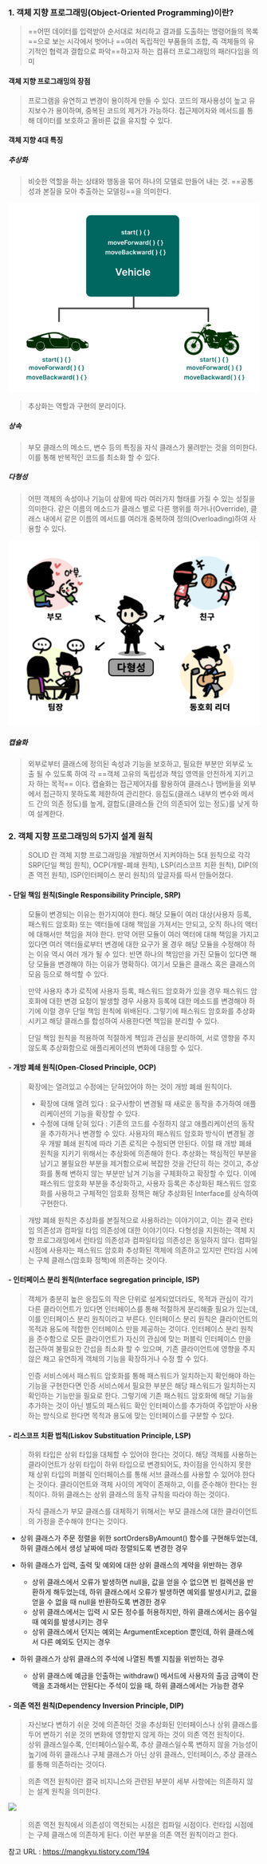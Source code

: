 ### 1. 객체 지향 프로그래밍(Object-Oriented Programming)이란?

> ==어떤 데이터를 입력받아 순서대로 처리하고 결과를 도출하는 명령어들의 목록==으로 보는 시각에서 벗어나 ==여러 독립적인 부품들의 조합, 즉 객체들의 유기적인 협력과 결합으로 파악==하고자 하는 컴퓨터 프로그래밍의 패러다임을 의미

#### 객체 지향 프로그래밍의 장점
> 프로그램을 유연하고 변경이 용이하게 만들 수 있다.
> 코드의 재사용성이 높고 유지보수가 용이하며, 중복된 코드의 제거가 가능하다.
> 접근제어자와 메서드를 통해 데이터를 보호하고 올바른 값을 유지할 수 있다.

#### 객체 지향 4대 특징

##### 추상화
> 비슷한 역할을 하는 상태와 행동을 묶어 하나의 모델로 만들어 내는 것.
> ==공통성과 본질을 모아 추출하는 모델링==을 의미한다.

![](https://github.com/idkim97/idkim97.github.io/blob/master/img/%EA%B0%9D%EC%B2%B41.png?raw=true)

> 추상화는 역할과 구현의 분리이다.

##### 상속
> 부모 클래스의 메소드, 변수 등의 특징을 자식 클래스가 물려받는 것을 의미한다.
> 이를 통해 반복적인 코드를 최소화 할 수 있다.

##### 다형성
> 어떤 객체의 속성이나 기능이 상황에 따라 여러가지 형태를 가질 수 있는 성질을 의미한다.
> 같은 이름의 메소드가 클래스 별로 다른 행위를 하거나(Override), 클래스 내에서 같은 이름의 메서드를 여러개 중복하여 정의(Overloading)하여 사용할 수 있다.

![](https://github.com/idkim97/idkim97.github.io/blob/master/img/%EA%B0%9D%EC%B2%B42.png?raw=true)

##### 캡슐화
> 외부로부터 클래스에 정의된 속성과 기능을 보호하고, 필요한 부분만 외부로 노출 될 수 있도록 하여 각 ==객체 고유의 독립성과 책임 영역을 안전하게 지키고자 하는 목적== 이다.
> 캡슐화는 접근제어자를 활용하여 클래스나 맴버들을 외부에서 접근하지 못하도록 제한하여 관리한다. 
> 응집도(클래스 내부의 변수와 메서드 간의 의존 정도)를 높게, 결합도(클래스들 간의 의존되어 있는 정도)를 낮게 하여 설계한다.

### 2. 객체 지향 프로그래밍의 5가지 설계 원칙

> SOLID 란 객체 지향 프로그래밍을 개발하면서 지켜야하는 5대 원칙으로 각각 SRP(단일 책임 원칙), OCP(개발-폐쇄 원칙), LSP(리스코프 치환 원칙), DIP(의존 역전 원칙), ISP(인터페이스 분리 원칙)의 앞글자를 따서 만들어졌다.

#### - 단일 책임 원칙(Single Responsibility Principle, SRP)

> 모듈이 변경되는 이유는 한가지여야 한다. 해당 모듈이 여러 대상(사용자 등록, 패스워드 암호화) 또는 액터들에 대해 책임을 가져서는 안되고, 오직 하나의 액터에 대해서만 책임을 져야 한다.
> 만약 어떤 모듈이 여러 액터에 대해 책임을 가지고 있다면 여러 액터들로부터 변경에 대한 요구가 올 경우 해당 모듈을 수정해야 하는 이유 역시 여러 개가 될 수 있다. 반면 하나의 책임만을 가진 모듈이 있다면 해당 모듈을 변경해야 하는 이유가 명확하다. 여기서 모듈은 클래스 혹은 클래스의 모음 등으로 해석할 수 있다.

> 만약 사용자 추가 로직에 사용자 등록, 패스워드 암호화가 있을 경우 패스워드 암호화에 대한 변경 요청이 발생할 경우 사용자 등록에 대한 메소드를 변경해야 하기에 이럴 경우 단일 책임 원칙에 위배된다. 그렇기에 패스워드 암호화를 추상화 시키고 해당 클래스를 합성하여 사용한다면 책임을 분리할 수 있다.

> 단일 책임 원칙을 적용하여 적절하게 책임과 관심을 분리하여, 서로 영향을 주지 않도록 추상화함으로 애플리케이션의 변화에 대응할 수 있다.

#### - 개방 폐쇄 원칙(Open-Closed Principle, OCP)

> 확장에는 열려있고 수정에는 닫혀있어야 하는 것이 개방 폐쇄 원칙이다.
> - 확장에 대해 열려 있다 : 요구사항이 변경될 때 새로운 동작을 추가하여 애플리케이션의 기능을 확장할 수 있다.
> - 수정에 대해 닫혀 있다 : 기존의 코드를 수정하지 않고 애플리케이션의 동작을 추가하거나 변경할 수 있다.
> 사용자의 패스워드 암호화 방식이 변경될 경우 개발 폐쇄 원칙에 따라 기존 로직은 수정되면 안된다. 이럴 때 개방 폐쇄 원칙을 지키기 위해서는 추상화에 의존해야 한다. 추상화는 책심적인 부분을 남기고 불필요한 부분을 제거함으로써 복잡한 것을 간단히 하는 것이고, 추상화를 통해 변하지 않는 부분만 남겨 기능을 구체화하고 확장할 수 있다. 
> 이에 패스워드 암호화 부분을 추상화하고, 사용자 등록은 추상화된 패스워드 암호화를 사용하고 구체적인 암호화 정책은 해당 추상화된 Interface를 상속하여 구현한다.

> 개방 폐쇄 원칙은 추상화를 본질적으로 사용하라는 이야기이고, 이는 결국 런타임 의존성과 컴파일 타임 의존성에 대한 이야기이다. 다형성을 지원하는 객체 지향 프로그래밍에서 런타임 의존성과 컴파일타임 의존성은 동일하지 않다. 컴파일 시점에 사용자는 패스워드 암호화 추상화된 객체에 의존하고 있지만 런타임 시에는 구체 클래스(암호화 정책)에 의존하는 것이다.

#### - 인터페이스 분리 원칙(Interface segregation principle, ISP)

> 객체가 충분히 높은 응집도의 작은 단위로 설계되었더라도, 목적과 관심이 각기 다른 클라이언트가 있다면 인터페이스를 통해 적절하게 분리해줄 필요가 있는데, 이를 인터페이스 분리 원칙이라고 부른다. 인터페이스 분리 원칙은 클라이언트의 목적과 용도에 적합한 인터페이스 만을 제공하는 것이다. 
> 인터페이스 분리 원칙을 준수함으로 모든 클라이언트가 자신의 관심에 맞는 퍼블릭 인터페이스 만을 접근하여 불필요한 간섭을 최소화 할 수 있으며, 기존 클라이언트에 영향을 주지 않은 채고 유연하게 객체의 기능을 확장하거나 수정 할 수 있다.

> 인증 서비스에서 패스워드 암호화를 통해 패스워드가 일치하는지 확인해야 하는 기능을 구현한다면 인증 서비스에서 필요한 부분은 해당 패스워드가 일치하는지 확인하는 기능만을 필요로 한다. 그렇기에 기존 패스워드 암호화에 해당 기능을 추가하는 것이 아닌 별도의 패스워드 확인 인터페이스를 추가하여 주입받아 사용하는 방식으로 한다면 목적과 용도에 맞는 인터페이스를 구분할 수 있다.

#### - 리스코프 치환 법칙(Liskov Substituation Principle, LSP)

> 하위 타입은 상위 타입을 대체할 수 있어야 한다는 것이다. 해당 객체를 사용하는 클라이언트가 상위 타입이 하위 타입으로 변경되어도, 차이점을 인식하지 못한 채 상위 타입의 퍼블릭 인터페이스를 통해 서브 클래스를 사용할 수 있어야 한다는 것이다.
> 클라이언트와 객체 사이의 계약이 존재하고, 이를 준수해야 한다는 원칙이다. 하위 클래스는 상위 클래스의 동작 규칙을 따라야 하는 것이다.

> 자식 클래스가 부모 클래스를 대체하기 위해서는 부모 클래스에 대한 클라이언트의 가정을 준수해야 한다는 것이다. 

-  상위 클래스가 주문 정렬을 위한 sortOrdersByAmount() 함수를 구현해두었는데, 하위 클래스에서 생성 날짜에 따라 정렬되도록 변경한 경우
    
- 하위 클래스가 입력, 출력 및 예외에 대한 상위 클래스의 계약을 위반하는 경우
    
    - 상위 클래스에서 오류가 발생하면 null을, 값을 얻을 수 없으면 빈 컬렉션을 반환하게 해두었는데, 하위 클래스에서 오류가 발생하면 예외를 발생시키고, 값을 얻을 수 없을 때 null을 반환하도록 변경한 경우
    - 상위 클래스에서는 입력 시 모든 정수를 허용하지만, 하위 클래스에서는 음수일 때 예외를 발생시키는 경우
    - 상위 클래스에서 던지는 예외는 ArgumentException 뿐인데, 하위 클래스에서 다른 예외도 던지는 경우
    
- 하위 클래스가 상위 클래스의 주석에 나열된 특별 지침을 위반하는 경우
    
    - 상위 클래스에 예금을 인출하는 withdraw() 메서드에 사용자의 출금 금액이 잔액을 초과해서는 안된다는 주석이 있을 때, 하위 클래스에서는 가능한 경우

#### - 의존 역전 원칙(Dependency Inversion Principle, DIP)

> 자신보다 변하기 쉬운 것에 의존하던 것을 추상화된 인터페이스나 상위 클래스를 두어 변하기 쉬운 것의 변화에 영향받지 않게 하는 것이 의존 역전 원칙이다.  
> 상위 클래스일수록, 인터페이스일수록, 추상 클래스일수록 변하지 않을 가능성이 높기에 하위 클래스나 구체 클래스가 아닌 상위 클래스, 인터페이스, 추상 클래스를 통해 의존하라는 것이다.

> 의존 역전 원칙이란 결국 비지니스와 관련된 부분이 세부 사항에는 의존하지 않는 설계 원칙을 의미한다.

![](https://blog.kakaocdn.net/dn/cgWOqH/btrjHUA2RyR/AvHKl9eXnkvppp8EPHdyrk/img.png)

> 의존 역전 원칙에서 의존성이 역전되는 시점은 컴파일 시점이다. 런타임 시점에는 구체 클래스에 의존하게 된다. 이런 부분을 의존 역전 원칙이라고 한다. 


참고 URL : https://mangkyu.tistory.com/194

